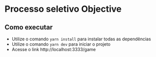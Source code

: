 # Processo seletivo Objective

## Como executar
- Utilize o comando `yarn install` para instalar todas as dependências
- Utilize o comando `yarn dev` para iniciar o projeto 
- Acesse o link http://localhost:3333/game